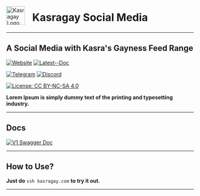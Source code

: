 <div style="display: flex; align-items: flex-end; margin-bottom: 20px">
  <img src="https://api.kasragay.com/v1/assets/logo150x150.png" alt="Kasragay Logo" style="height: 50px; margin-right: 20px;">
  <h1 style="position: relative; top: 16px;">Kasragay Social Media</h1>
</div>

---

## A Social Media with Kasra's Gayness Feed Range

[![Website](https://img.shields.io/badge/Website-KasraGay.com-blue.svg)](https://kasragay.com/) [![Latest--Doc](https://img.shields.io/badge/Latest--Doc-api.KasraGay.com-green.svg)](https://api.kasragay.com)

[![Telegram](https://img.shields.io/badge/Telegram-kasra__gay-0088cc.svg)](https://t.me/kasra_gay) [![Discord](https://img.shields.io/badge/Discord-PghhrARr-5865F2.svg)](https://discord.gg/PghhrARr)

[![License: CC BY-NC-SA 4.0](https://img.shields.io/badge/License-CC%20BY--NC--SA%204.0-lightgrey.svg)](https://creativecommons.org/licenses/by-nc-sa/4.0/)

**Lorem Ipsum is simply dummy text of the printing and typesetting industry.**

---

## Docs
[![V1 Swagger Doc](https://img.shields.io/badge/V1-Doc-green)](https://api.kasragay.com/v1)

---

## How to Use?
**Just do** `ssh kasragay.com` **to try it out.**

---

